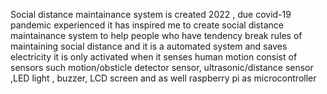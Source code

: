 Social distance maintainance system is created 2022 , due covid-19 pandemic experienced it has inspired me to create 
social distance maintainance system to help people who have tendency break rules of maintaining social distance 
and it is a automated system and saves electricity 
it is only activated when it senses human motion
consist of sensors such motion/obsticle detector sensor, ultrasonic/distance sensor ,LED light , buzzer, LCD screen and as well
raspberry pi as microcontroller
